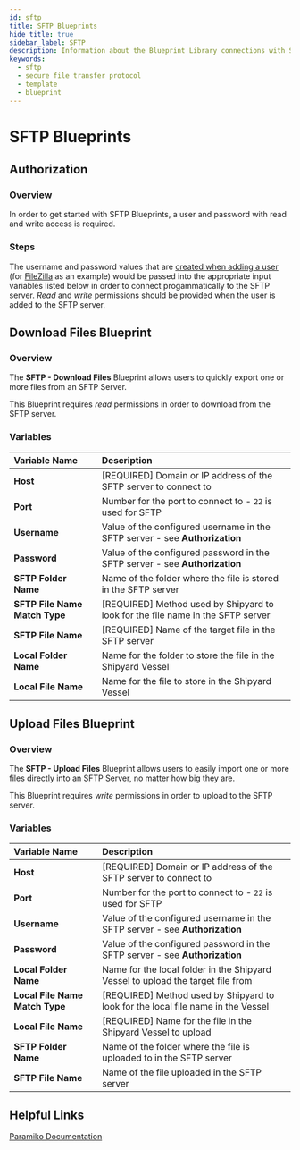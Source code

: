```yaml
---
id: sftp
title: SFTP Blueprints
hide_title: true
sidebar_label: SFTP
description: Information about the Blueprint Library connections with SFTP.
keywords:
  - sftp
  - secure file transfer protocol
  - template
  - blueprint
---
```


# SFTP Blueprints

## Authorization

### Overview

In order to get started with SFTP Blueprints, a user and password with read and write access is required.

### Steps

The username and password values that are [created when adding a user](https://www.hostmysite.com/support/dedicated/general/filezillauser/index.shtml) (for [FileZilla](https://filezilla-project.org/) as an example) would be passed into the appropriate input variables listed below in order to connect progammatically to the SFTP server. _Read_ and _write_ permissions should be provided when the user is added to the SFTP server.

## Download Files Blueprint

### Overview

The **SFTP - Download Files** Blueprint allows users to quickly export one or more files from an SFTP Server.

This Blueprint requires _read_ permissions in order to download from the SFTP server.  

### Variables

| Variable Name | Description |
|:---|:---|
| **Host** | [REQUIRED] Domain or IP address of the SFTP server to connect to |
| **Port** | Number for the port to connect to - `22` is used for SFTP |
| **Username** | Value of the configured username in the SFTP server - see **Authorization** |
| **Password** | Value of the configured password in the SFTP server - see **Authorization** |
| **SFTP Folder Name** | Name of the folder where the file is stored in the SFTP server |
| **SFTP File Name Match Type** | [REQUIRED] Method used by Shipyard to look for the file name in the SFTP server |
| **SFTP File Name** | [REQUIRED] Name of the target file in the SFTP server |
| **Local Folder Name** | Name for the folder to store the file in the Shipyard Vessel |
| **Local File Name** | Name for the file to store in the Shipyard Vessel |

## Upload Files Blueprint

### Overview

The **SFTP - Upload Files** Blueprint allows users to easily import one or more files directly into an SFTP Server, no matter how big they are.

This Blueprint requires _write_ permissions in order to upload to the SFTP server.  

### Variables

| Variable Name | Description |
|:---|:---|
| **Host** | [REQUIRED] Domain or IP address of the SFTP server to connect to |
| **Port** | Number for the port to connect to - `22` is used for SFTP |
| **Username** | Value of the configured username in the SFTP server - see **Authorization** |
| **Password** | Value of the configured password in the SFTP server - see **Authorization** |
| **Local Folder Name** | Name for the local folder in the Shipyard Vessel to upload the target file from |
| **Local File Name Match Type** | [REQUIRED] Method used by Shipyard to look for the local file name in the Vessel |
| **Local File Name** | [REQUIRED] Name for the file in the Shipyard Vessel to upload |
| **SFTP Folder Name** | Name of the folder where the file is uploaded to in the SFTP server |
| **SFTP File Name** | Name of the file uploaded in the SFTP server |

## Helpful Links

[Paramiko Documentation](http://docs.paramiko.org/en/stable/)
